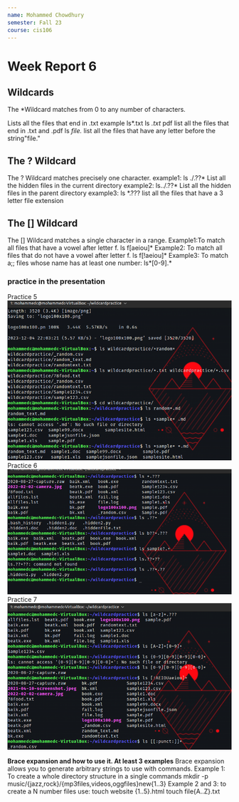 ```yaml
---
name: Mohammed Chowdhury
semester: Fall 23
course: cis106
---
```


# Week Report 6

## Wildcards

The *Wildcard matches from 0 to any number of characters.

Lists all the files that end in .txt
example ls*.txt
ls *.txt* pdf list all the files that end in .txt and .pdf
ls *file.* list all the files that have any letter before the string"file."
## The ? Wildcard 
The ? Wildcard matches precisely one character.
example1: ls ./.??* List all the hidden files in the current directory
example2: ls../.??* List all the hidden files in the parent directory
example3: ls *.??? list all the files that have a 3 letter file extension

## The [] Wildcard
The [] Wildcard matches a single character in a range.
Example1:To match all files that have a vowel after letter f. ls f[aeiou]*
Example2: To match all files that do not have a vowel after letter f. ls f[!aeiou]*
Example3: To match a;; files whose name has at least one number: ls*[0-9].*


### practice in the presentation

Practice 5
![Practice 5](wr6-p5.png)
Practice 6
![Practice 6](wr6-p6.png)
Practice 7
![Practice 7](wr6-p7.png)


**Brace expansion and how to use it. At least 3 examples**
Brace expansion allows you to generate arbitrary strings to use with commands.
Example 1:
To create a whole directory structure in a single commands mkdir -p music/{jazz,rock}/{mp3files,videos,oggfiles}new{1..3}
Example 2 and 3: to create a N number files use: touch website {1..5}.html 
touch file{A..Z}.txt
